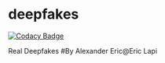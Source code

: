 # deepfakes

[![Codacy Badge](https://api.codacy.com/project/badge/Grade/cb249235c06540e1b3abe9dfb3991b82)](https://app.codacy.com/gh/alexandereric995/deepfakes?utm_source=github.com&utm_medium=referral&utm_content=alexandereric995/deepfakes&utm_campaign=Badge_Grade)

Real Deepfakes
#By Alexander Eric@Eric Lapi 
